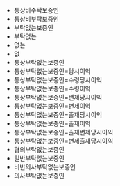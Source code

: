 - 통상비수탁보증인
- 통상비부탁보증인
- 부탁없는보증인
- 부탁없는
- 없는
- 없
- 통상부탁없는보증인
- 통상부탁없는보증인=당시이익
- 통상부탁없는보증인=수령당시이익
- 통상부탁없는보증인=수령이익
- 통상부탁없는보증인=변제당시이익
- 통상부탁없는보증인=변제이익
- 통상부탁없는보증인=출재당시이익
- 통상부탁없는보증인=출재이익
- 통상부탁없는보증인=출재변제당시이익
- 통상부탁없는보증인=변제출재당시이익
- 협의부탁없는보증인
- 일반부탁없는보증인
- 비반의사부탁없는보증인
- 의사부탁없는보증인